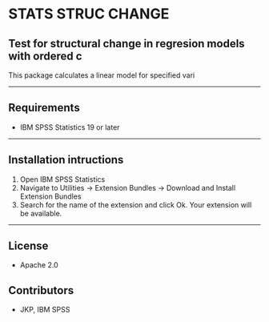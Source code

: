 # STATS STRUC CHANGE
## Test for structural change in regresion models with ordered c
 This package calculates a linear model for specified vari

---
Requirements
----
- IBM SPSS Statistics 19 or later

---
Installation intructions
----
1. Open IBM SPSS Statistics
2. Navigate to Utilities -> Extension Bundles -> Download and Install Extension Bundles
3. Search for the name of the extension and click Ok. Your extension will be available.

---
License
----

- Apache 2.0
                              
Contributors
----

  - JKP, IBM SPSS
